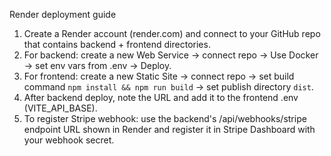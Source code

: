 Render deployment guide
1. Create a Render account (render.com) and connect to your GitHub repo that contains backend + frontend directories.
2. For backend: create a new Web Service -> connect repo -> Use Docker -> set env vars from .env -> Deploy.
3. For frontend: create a new Static Site -> connect repo -> set build command `npm install && npm run build` -> set publish directory `dist`.
4. After backend deploy, note the URL and add it to the frontend .env (VITE_API_BASE).
5. To register Stripe webhook: use the backend's /api/webhooks/stripe endpoint URL shown in Render and register it in Stripe Dashboard with your webhook secret.
